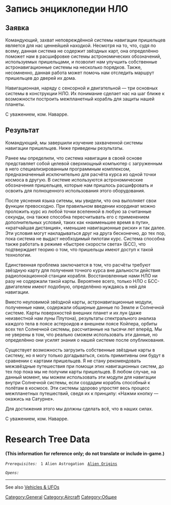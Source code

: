 # Запись энциклопедии НЛО

## Заявка

Командующий, захват неповреждённой системы навигации пришельцев является
для нас ценнейшей находкой. Несмотря на то, что, судя по всему, данная
система не содержит звёздных карт, она определённо поможет нам в
расшифровке системы астрономических обозначений, используемых
пришельцами, и позволит нам улучшить собственные астронавигационные
системы на несколько порядков. Также, несомненно, данная работа может
помочь нам отследить маршрут пришельцев до дверей их дома.

Навигационная, наряду с сенсорной и двигательной — три основных системы
в конструкции НЛО. Их понимание сделает нас на шаг ближе к возможности
построить межпланетный корабль для защиты нашей планеты.

С уважением, ком. Наварре.

## Результат

Командующий, мы завершили изучение захваченной системы навигации
пришельцев. Ниже приведены результаты.

Ранее мы определили, что система навигации в своей основе представляет
собой целевой сверхмощный компьютер с загруженным в него
специализированным программным комплексом, предназначенный исключительно
для расчёта курса из одной точки космоса в другую. В системе
используются астрономические обозначения пришельцев, которые нам
пришлось расшифровать и освоить для полноценного использования этого
оборудования.

После уяснения языка ситемы, мы увидели, что она выполняет свои функции
превосходно. При правильном введении координат можно проложить курс из
любой точки вселенной в любую за считанные секунды, она также способна
пересчитывать его с применением дополнительных условий, таких как
«наименьшее время в пути», «кратчайшая дистанция», «меньшие
навигационные риски» и так далее. Эти условия могут накладываться друг
на друга бесконечно, до тех пор, пока система не выдаст необходимый
пилотам курс. Система способна также работать в режиме «быстрее скорости
света» (БСС), что подтверждает теорию о том, что пришельцы имеют доступ
к такой технологии.

Единственная проблема заключается в том, что расчёты требуют звёздную
карту для получения точного курса вне дальности действия
радиолокационной станции корабля. Восстановленные нами НЛО ни разу не
содержали такой карты. Вероятнее всего, только НЛО с БСС-двигателем
имеют подобную, определённо нуждаясь в ней для навигации.

Вместо неуловимой звёздной карты, астронавигационные модули, полученные
нами, содержали обширные данные по Земле и Солнечной системе. Карты
поверхностей внешних планет и их лун (даже неизвестной нам луны
Плутона), результаты спектрального анализа каждого тела в поясе
астероидов и внешнем поясе Койпера, орбиты всех тел Солнечной системы,
рассчитанные на тысячи лет вперёд. Мы не уверены в том, что реально
сможем использовать эти данные, но определённо они усилят знания о нашей
системе после опубликования.

Существует возможность загрузить собственные звёздные карты в систему,
но я могу только догадываться, сколь примитивны они будут в сравнении с
картами пришельцев. Я не стану рекомендовать межзвёздные путешествия при
помощи этих навигационных систем, до тех пор пока мы не получим карты
пришельцев. В любом случае, на данный момент, мы можем использовать эти
модули для навигации внутри Солнечной системы, если создадим корабль
способный к полётам в космосе. Эти системы здорово упростят весь процесс
межпланетных путешествий, сведя их к принципу: «Нажми кнопку — окажись
на Сатурне».

Для достижения этого мы должны сделать всё, что в наших силах.

С уважением, ком. Наварре.

# Research Tree Data

**(This information for reference only; do not translate or include
in-game.)**

*`Prerequisites:`*
` 1 Alien Astrogation`
` `[`Alien Origins`](Research/Alien_Origins "wikilink")

*`Opens:`*

------------------------------------------------------------------------

See also [Vehicles & UFOs](Vehicles_&_UFOs "wikilink")

[Category:General](Category:General "wikilink")
[Category:Aircraft](Category:Aircraft "wikilink")
[Category:Общее](Category:Общее "wikilink")
